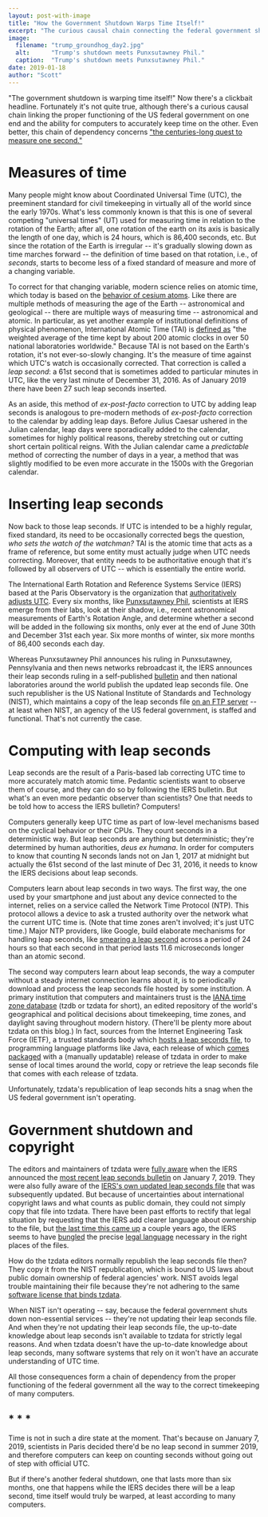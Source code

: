```yaml
---
layout: post-with-image
title: "How the Government Shutdown Warps Time Itself!"
excerpt: "The curious causal chain connecting the federal government shutdown to computer timekeeping and leap seconds."
image:
  filename: "trump_groundhog_day2.jpg"
  alt:      "Trump's shutdown meets Punxsutawney Phil."
  caption:  "Trump's shutdown meets Punxsutawney Phil."
date: 2019-01-18
author: "Scott"
---
```



"The government shutdown is warping time itself!" Now there's a clickbait headline.
Fortunately it's not quite true, although there's a curious causal chain
linking the proper functioning of the US federal government on one end and the
ability for computers to accurately keep time on the other. Even better, this
chain of dependency concerns ["the centuries-long quest to measure one second."](https://www.popularmechanics.com/technology/a25785/quest-measure-second-nist/)

# Measures of time

Many people might know about Coordinated Universal Time (UTC), the preeminent
standard for civil timekeeping in virtually all of the world since the early 1970s.
What's less commonly known is that this is one of several competing "universal times" (UT)
used for measuring time in relation to the rotation of the Earth; after all, one
rotation of the earth on its axis is basically the length of one day, which is 24 hours,
which is 86,400 seconds, etc. But since the rotation of the Earth is irregular -- it's
gradually slowing down as time marches forward -- the definition of time based on that
rotation, i.e., of _seconds_, starts to become less of a fixed standard of measure and
more of a changing variable.

To correct for that changing variable, modern science relies on atomic time, which today is based on the [behavior of cesium atoms](https://www.popularmechanics.com/technology/a25785/quest-measure-second-nist/). Like there are multiple methods of measuring the age of the Earth -- astronomical and geological -- there are multiple ways of measuring time -- astronomical and atomic. In particular, as yet another example of institutional definitions of physical phenomenon, International Atomic Time (TAI) is [defined as](http://www.stjarnhimlen.se/comp/time.html) "the weighted average of the time kept by about 200 atomic clocks in over 50 national laboratories worldwide." Because TAI is not based on the Earth's rotation, it's not ever-so-slowly changing. It's the measure of time against which UTC's watch is occasionally corrected. That correction is called a _leap second_: a 61st second that is sometimes added to particular minutes in UTC, like the very last minute of December 31, 2016. As of January 2019 there have been 27 such leap seconds inserted.

As an aside, this method of _ex-post-facto_ correction to UTC by adding leap seconds is analogous to pre-modern methods of _ex-post-facto_ correction to the calendar by adding leap days. Before Julius Caesar ushered in the Julian calendar, leap days were sporadically added to the calendar, sometimes for highly political reasons, thereby stretching out or cutting short certain political reigns. With the Julian calendar came a _predictable_ method of correcting the number of days in a year, a method that was slightly modified to be even more accurate in the 1500s with the Gregorian calendar.

# Inserting leap seconds

Now back to those leap seconds. If UTC is intended to be a highly regular, fixed standard, its need to be occasionally corrected begs the question, _who sets the watch of the watchman?_ TAI is the atomic time that acts as a frame of reference, but some entity must actually judge when UTC needs correcting. Moreover, that entity needs to be authoritative enough that it's followed by all observers of UTC -- which is essentially the entire world.

The International Earth Rotation and Reference Systems Service (IERS) based at the Paris Observatory is the organization that [authoritatively adjusts UTC](https://www.iers.org/SharedDocs/Publikationen/EN/IERS/Documents/IERS_Leap_Seconds.pdf?__blob=publicationFile&v=1). Every six months, like [Punxsutawney Phil](https://en.wikipedia.org/wiki/Punxsutawney_Phil), scientists at IERS emerge from their labs, look at their shadow, i.e., recent astronomical measurements of Earth's Rotation Angle, and determine whether a second will be added in the following six months, only ever at the end of June 30th and December 31st each year. Six more months of winter, six more months of 86,400 seconds each day.

Whereas Punxsutawney Phil announces his ruling in Punxsutawney, Pennsylvania and then news networks rebroadcast it, the IERS announces their leap seconds ruling in a self-published [bulletin](https://datacenter.iers.org/data/latestVersion/16_BULLETIN_C16.txt) and then national laboratories around the world publish the updated leap seconds file. One such republisher is the US National Institute of Standards and Technology (NIST), which maintains a copy of the leap seconds file [on an FTP server](http://support.ntp.org/bin/view/Support/ConfiguringNTP#Section_6.14.) -- at least when NIST, an agency of the US federal government, is staffed and functional. That's not currently the case.

# Computing with leap seconds

Leap seconds are the result of a Paris-based lab correcting UTC time to more accurately match atomic time. Pedantic scientists want to observe them of course, and they can do so by following the IERS bulletin. But what's an even more pedantic observer than scientists? One that needs to be told how to access the IERS bulletin? Computers!

Computers generally keep UTC time as part of low-level mechanisms based on the cyclical behavior or their CPUs. They count seconds in a deterministic way. But leap seconds are anything but deterministic; they're determined by human authorities, _deus ex humana_. In order for computers to know that counting N seconds lands not on Jan 1, 2017 at midnight but actually the 61st second of the last minute of Dec 31, 2016, it needs to know the IERS decisions about leap seconds.

Computers learn about leap seconds in two ways. The first way, the one used by your smartphone and just about any device connected to the internet, relies on a service called the Network Time Protocol (NTP). This protocol allows a device to ask a trusted authority over the network what the current UTC time is. (Note that time zones aren't involved; it's just UTC time.) Major NTP providers, like Google, build elaborate mechanisms for handling leap seconds, like [smearing a leap second](https://developers.google.com/time/smear?hl=en) across a period of 24 hours so that each second in that period lasts 11.6 microseconds longer than an atomic second.

The second way computers learn about leap seconds, the way a computer without a steady internet connection learns about it, is to periodically download and process the leap seconds file hosted by some institution. A primary institution that computers and maintainers trust is the [IANA time zone database](https://www.iana.org/time-zones) (tzdb or tzdata for short), an edited repository of the world's geographical and political decisions about timekeeping, time zones, and daylight saving throughout modern history. (There'll be plenty more about tzdata on this blog.) In fact, sources from the Internet Engineering Task Force (IETF), a trusted standards body which [hosts a leap seconds file](https://www.ietf.org/timezones/data/leap-seconds.list), to programming language platforms like Java, each release of which [comes packaged](https://www.oracle.com/technetwork/java/javase/tzdata-versions-138805.html) with a (manually updatable) release of tzdata in order to make sense of local times around the world, copy or retrieve the leap seconds file that comes with each release of tzdata.

Unfortunately, tzdata's republication of leap seconds hits a snag when the US federal government isn't operating.

# Government shutdown and copyright

The editors and maintainers of tzdata were [fully aware](https://mm.icann.org/pipermail/tz/2019-January/027379.html) when the IERS announced the [most recent leap seconds bulletin](https://datacenter.iers.org/data/latestVersion/16_BULLETIN_C16.txt) on January 7, 2019. They were also fully aware of the [IERS's own updated leap seconds file](https://hpiers.obspm.fr/iers/bul/bulc/ntp/leap-seconds.list) that was subsequently updated. But because of uncertainties about international copyright laws and what counts as public domain, they could not simply copy that file into tzdata. There have been past efforts to rectify that legal situation by requesting that the IERS add clearer language about ownership to the file, but [the last time this came up](https://mm.icann.org/pipermail/tz/2019-January/027379.html) a couple years ago, the IERS seems to have [bungled](https://mm.icann.org/pipermail/tz/2019-January/027384.html) the precise [legal language](https://mm.icann.org/pipermail/tz/2017-April/024990.html) necessary in the right places of the files.

How do the tzdata editors normally republish the leap seconds file then? They copy it from the NIST republication, which is bound to US laws about public domain ownership of federal agencies' work. NIST avoids legal trouble maintaining their file because they're not adhering to the same [software license that binds tzdata](https://mm.icann.org/pipermail/tz/2019-January/027385.html).

When NIST isn't operating -- say, because the federal government shuts down non-essential services -- they're not updating their leap seconds file. And when they're not updating their leap seconds file, the up-to-date knowledge about leap seconds isn't available to tzdata for strictly legal reasons. And when tzdata doesn't have the up-to-date knowledge about leap seconds, many software systems that rely on it won't have an accurate understanding of UTC time.

All those consequences form a chain of dependency from the proper functioning of the federal government all the way to the correct timekeeping of many computers.

## * * *

Time is not in such a dire state at the moment. That's because on January 7, 2019, scientists in Paris decided there'd be no leap second in summer 2019, and therefore computers can keep on counting seconds without going out of step with official UTC.

But if there's another federal shutdown, one that lasts more than six months, one that happens while the IERS decides there will be a leap second, time itself would truly be warped, at least according to many computers.
